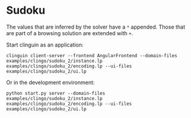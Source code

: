 # Sudoku

The values that are inferred by the solver have a `*` appended.
Those that are part of a browsing solution are extended with `+`.

Start clinguin as an application:

```shell
clinguin client-server --frontend AngularFrontend --domain-files examples/clingo/sudoku_2/instance.lp examples/clingo/sudoku_2/encoding.lp --ui-files examples/clingo/sudoku_2/ui.lp
```

Or in the development environment:

```shell
python start.py server --domain-files examples/clingo/sudoku_2/instance.lp examples/clingo/sudoku_2/encoding.lp --ui-files examples/clingo/sudoku_2/ui.lp
```
